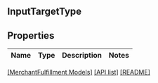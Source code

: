 ## InputTargetType

## Properties

Name | Type | Description | Notes
------------ | ------------- | ------------- | -------------

[[MerchantFulfillment Models]](../) [[API list]](../../Api) [[README]](../../../README.md)
